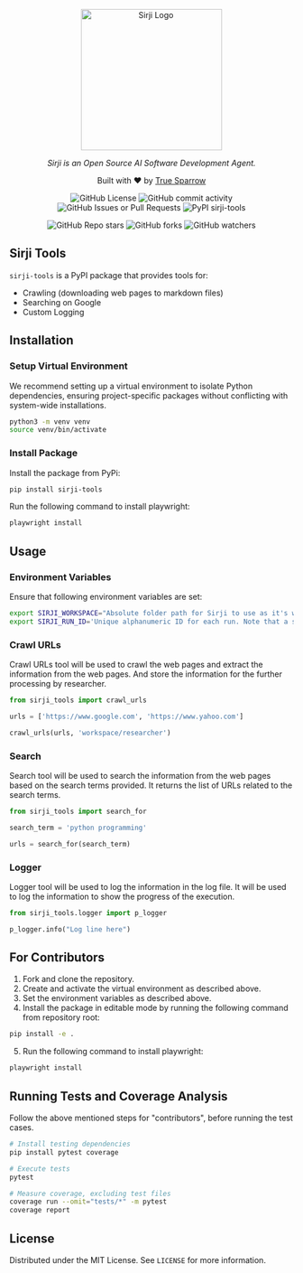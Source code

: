 <p align="center">
  <a href="." target="blank"><img src="https://github.com/sirji-ai/sirji/assets/7627517/363fc6dd-69af-4d84-8b7c-a91ec092058d" width="250" alt="Sirji Logo" /></a>
</p>

<p align="center">
  <em>Sirji is an Open Source AI Software Development Agent.</em>
</p>

<p align="center">
  Built with ❤️ by <a href="https://truesparrow.com/" target="_blank">True Sparrow</a>
</p>


<p align="center">
  <img alt="GitHub License" src="https://img.shields.io/github/license/sirji-ai/sirji">
  <img alt="GitHub commit activity" src="https://img.shields.io/github/commit-activity/m/sirji-ai/sirji">
  <img alt="GitHub Issues or Pull Requests" src="https://img.shields.io/github/issues/sirji-ai/sirji">
  <img alt="PyPI sirji-tools" src="https://img.shields.io/pypi/v/sirji-tools.svg">
</p>

<p align="center">
  <img alt="GitHub Repo stars" src="https://img.shields.io/github/stars/sirji-ai/sirji">
  <img alt="GitHub forks" src="https://img.shields.io/github/forks/sirji-ai/sirji">
  <img alt="GitHub watchers" src="https://img.shields.io/github/watchers/sirji-ai/sirji">
</p>

## Sirji Tools

`sirji-tools` is a PyPI package that provides tools for:

- Crawling (downloading web pages to markdown files)
- Searching on Google
- Custom Logging

## Installation

### Setup Virtual Environment

We recommend setting up a virtual environment to isolate Python dependencies, ensuring project-specific packages without conflicting with system-wide installations.

```zsh
python3 -m venv venv
source venv/bin/activate
```

### Install Package

Install the package from PyPi:

```zsh
pip install sirji-tools
```

Run the following command to install playwright:

```zsh
playwright install
```

## Usage

### Environment Variables

Ensure that following environment variables are set:

```zsh
export SIRJI_WORKSPACE="Absolute folder path for Sirji to use as it's workspace. Note that a .sirji folder will be created inside it."
export SIRJI_RUN_ID='Unique alphanumeric ID for each run. Note that a sub folder named by this ID will be created inside of .sirji folder to store logs, etc.'
```

### Crawl URLs

Crawl URLs tool will be used to crawl the web pages and extract the information from the web pages. And store the information for the further processing by researcher.

```python
from sirji_tools import crawl_urls

urls = ['https://www.google.com', 'https://www.yahoo.com']

crawl_urls(urls, 'workspace/researcher')
```

### Search

Search tool will be used to search the information from the web pages based on the search terms provided.
It returns the list of URLs related to the search terms.

```python
from sirji_tools import search_for

search_term = 'python programming'

urls = search_for(search_term)
```

### Logger

Logger tool will be used to log the information in the log file. It will be used to log the information to show the progress of the execution.

```python
from sirji_tools.logger import p_logger

p_logger.info("Log line here")
```

## For Contributors

1. Fork and clone the repository.
2. Create and activate the virtual environment as described above.
3. Set the environment variables as described above.
4. Install the package in editable mode by running the following command from repository root:

```zsh
pip install -e .
```

5. Run the following command to install playwright:

```zsh
playwright install
```

## Running Tests and Coverage Analysis

Follow the above mentioned steps for "contributors", before running the test cases.

```zsh
# Install testing dependencies
pip install pytest coverage

# Execute tests
pytest

# Measure coverage, excluding test files
coverage run --omit="tests/*" -m pytest
coverage report
```

## License

Distributed under the MIT License. See `LICENSE` for more information.
